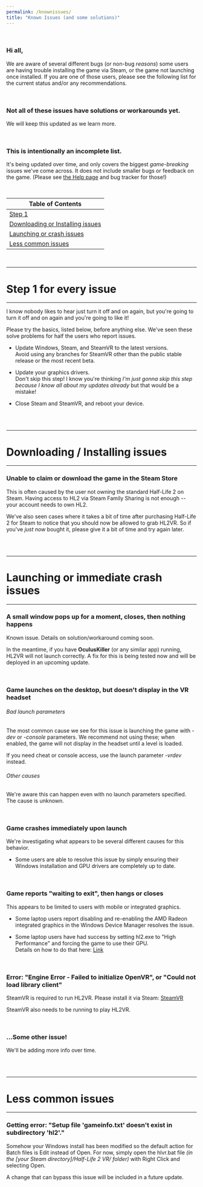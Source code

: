 ```yaml
---
permalink: /knownissues/
title: "Known Issues (and some solutions)"
---
```


<br />

### Hi all,

We are aware of several different bugs (or non-bug *reasons*) some users are having trouble installing the game via Steam, or the game not launching once installed. If you are one of those users, please see the following list for the current status and/or any recommendations.

<br />

### **Not all of these issues have solutions or workarounds yet.**  
We will keep this updated as we learn more.

<br />

### This is intentionally an incomplete list.  
It's being updated over time, and only covers the biggest *game-breaking* issues we've come across.
It does not include smaller bugs or feedback on the game. (Please see [the Help page](help/#reporting-bugs) and bug tracker for those!)

<br />

| Table of Contents  |
| ------------- |
| [Step 1](#step-1-for-every-issue)  |
| [Downloading or Installing issues](#downloading--installing-issues  )  |
| [Launching or crash issues](#launching-or-immediate-crash-issues)  |
| [Less common issues](#less-common-issues)   |

<br />

---

# Step 1 for every issue

---

I know nobody likes to hear just turn it off and on again, but you're going to turn it off and on again and you're going to like it!

Please try the basics, listed below, before anything else. We've seen these solve problems for half the users who report issues.

- Update Windows, Steam, and SteamVR to the latest versions.  
Avoid using any branches for SteamVR other than the public stable release or the most recent beta.

- Update your graphics drivers.  
Don't skip this step! I know you're thinking *I'm just gonna skip this step because I know all about my updates already* but that would be a mistake!

- Close Steam and SteamVR, and reboot your device.

<br />

<br />

---

# Downloading / Installing issues

---

### Unable to claim or download the game in the Steam Store

This is often caused by the user not owning the standard Half-Life 2 on Steam. Having access to HL2 via Steam Family Sharing is not enough -- your account needs to own HL2.

We've also seen cases where it takes a bit of time after purchasing Half-Life 2 for Steam to notice that you should now be allowed to grab HL2VR. So if you've *just now* bought it, please give it a bit of time and try again later.

<br />

<br />

---

# Launching or immediate crash issues

---

### A small window pops up for a moment, closes, then nothing happens

Known issue. Details on solution/workaround coming soon.

In the meantime, if you have **OculusKiller** (or any similar app) running, HL2VR will not launch correctly.
A fix for this is being tested now and will be deployed in an upcoming update.

<br />

### Game launches on the desktop, but doesn't display in the VR headset

###### Bad launch parameters
The most common cause we see for this issue is launching the game with *-dev* or *-console* parameters.
We recommend not using these; when enabled, the game will not display in the headset until a level is loaded.

If you need cheat or console access, use the launch parameter *-vrdev* instead.

###### Other causes

We're aware this can happen even with no launch parameters specified. The cause is unknown.

<br />

### Game crashes immediately upon launch

We're investigating what appears to be several different causes for this behavior.

- Some users are able to resolve this issue by simply ensuring their Windows installation and GPU drivers are completely up to date.

<br />

### Game reports "waiting to exit", then hangs or closes

This appears to be limited to users with mobile or integrated graphics.

- Some laptop users report disabling and re-enabling the AMD Radeon integrated graphics in the Windows Device Manager resolves the issue.

- Some laptop users have had success by setting hl2.exe to "High Performance" and forcing the game to use their GPU.  
Details on how to do that here: [Link](https://www.windowsdigitals.com/force-chrome-firefox-game-to-use-nvidia-gpu-integrated-graphics/)

<br />

### Error: "Engine Error - Failed to initialize OpenVR", or "Could not load library client"

SteamVR is required to run HL2VR. Please install it via Steam: [SteamVR](https://store.steampowered.com/app/250820/SteamVR/)

SteamVR also needs to be running to play HL2VR.

<br />

### ...Some other issue!

We'll be adding more info over time.

<br />

<br />

---

# Less common issues

---

### Getting error: "Setup file 'gameinfo.txt' doesn't exist in subdirectory 'hl2'."

Somehow your Windows install has been modified so the default action for Batch files is Edit instead of Open. For now, simply open the hlvr.bat file *(in the [your Steam directory]/Half-Life 2 VR/ folder)* with Right Click and selecting Open.

A change that can bypass this issue will be included in a future update.
